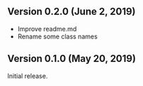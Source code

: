 ## Version 0.2.0 (June 2, 2019)
- Improve readme.md 
- Rename some class names

## Version 0.1.0 (May 20, 2019)

Initial release.

##
